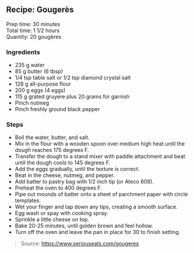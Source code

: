 ## Recipe: Gougerès
Prep time: 30 minutes  
Total time: 1 1/2 hours  
Quantity: 20 gougères  

### Ingredients
 - 235 g water
 - 85 g butter (6 tbsp)
 - 1/4 tsp table salt or 1/2 tsp diamond crystal salt
 - 128 g all-purpose flour
 - 200 g eggs (4 eggs)
 - 115 g grated gruyere plus 20 grams for garnish
 - Pinch nutmeg
 - Pinch freshly ground black pepper

### Steps
 - Boil the water, butter, and salt.
 - Mix in the flour with a wooden spoon over medium high heat until the dough reaches 175 degrees F.
 - Transfer the dough to a stand mixer with paddle attachment and beat until the dough cools to 145 degrees F.
 - Add the eggs gradually, until the texture is correct.
 - Beat in the cheese, nutmeg, and pepper.
 - Add batter to pastry bag with 1/2 inch tip (or Ateco 808).
 - Preheat the oven to 400 degrees F.
 - Pipe out mounds of batter onto a sheet of parchment paper with circle templates.
 - Wet your finger and tap down any tips, creating a smooth surface.
 - Egg wash or spay with cooking spray.
 - Sprinkle a little cheese on top.
 - Bake 20-25 minutes, until golden brown and feel hollow.
 - Turn off the oven and leave the pan in place for 30 to finish setting.

> Source: https://www.seriouseats.com/gougeres